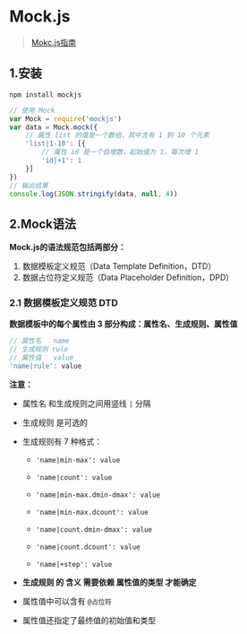 # Mock.js

> [Mokc.js指南](https://github.com/nuysoft/Mock/wiki)

## 1.安装

```shell
npm install mockjs
```

```js
// 使用 Mock
var Mock = require('mockjs')
var data = Mock.mock({
    // 属性 list 的值是一个数组，其中含有 1 到 10 个元素
    'list|1-10': [{
        // 属性 id 是一个自增数，起始值为 1，每次增 1
        'id|+1': 1
    }]
})
// 输出结果
console.log(JSON.stringify(data, null, 4))
```



## 2.Mock语法

**Mock.js的语法规范包括两部分：**

1. 数据模板定义规范（Data Template Definition，DTD）
2. 数据占位符定义规范（Data Placeholder Definition，DPD）

### 2.1 数据模板定义规范 DTD

**数据模板中的每个属性由 3 部分构成：属性名、生成规则、属性值**

```js
// 属性名   name
// 生成规则 rule
// 属性值   value
'name|rule': value
```

**注意：**

- 属性名 和生成规则之间用竖线 `|` 分隔
- 生成规则 是可选的
- 生成规则有 7 种格式：

  + `'name|min-max': value`

  + `'name|count': value`
  + `'name|min-max.dmin-dmax': value`
  + `'name|min-max.dcount': value`
  + `'name|count.dmin-dmax': value`
  + `'name|count.dcount': value`
  + `'name|+step': value`
- **生成规则 的 含义 需要依赖 属性值的类型 才能确定**
- 属性值中可以含有 `@占位符`
- 属性值还指定了最终值的初始值和类型